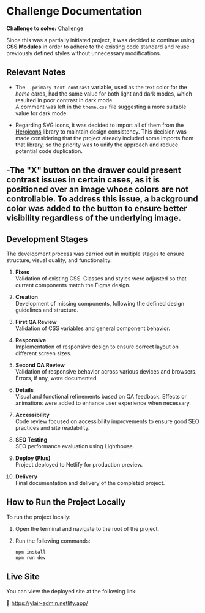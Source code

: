 # Challenge Documentation

**Challenge to solve:** [Challenge](DOCS.md)

Since this was a partially initiated project, it was decided to continue using **CSS Modules** in order to adhere to the existing code standard and reuse previously defined styles without unnecessary modifications.

## Relevant Notes

- The `--primary-text-contrast` variable, used as the text color for the _home_ cards, had the same value for both light and dark modes, which resulted in poor contrast in dark mode.  
  A comment was left in the `theme.css` file suggesting a more suitable value for dark mode.

- Regarding SVG icons, it was decided to import all of them from the [Heroicons](https://heroicons.com/) library to maintain design consistency. This decision was made considering that the project already included some imports from that library, so the priority was to unify the approach and reduce potential code duplication.

## -The "X" button on the drawer could present contrast issues in certain cases, as it is positioned over an image whose colors are not controllable. To address this issue, a background color was added to the button to ensure better visibility regardless of the underlying image.

## Development Stages

The development process was carried out in multiple stages to ensure structure, visual quality, and functionality:

1. **Fixes**  
   Validation of existing CSS. Classes and styles were adjusted so that current components match the Figma design.

2. **Creation**  
   Development of missing components, following the defined design guidelines and structure.

3. **First QA Review**  
   Validation of CSS variables and general component behavior.

4. **Responsive**  
   Implementation of responsive design to ensure correct layout on different screen sizes.

5. **Second QA Review**  
   Validation of responsive behavior across various devices and browsers. Errors, if any, were documented.

6. **Details**  
   Visual and functional refinements based on QA feedback. Effects or animations were added to enhance user experience when necessary.

7. **Accessibility**  
   Code review focused on accessibility improvements to ensure good SEO practices and site readability.

8. **SEO Testing**  
   SEO performance evaluation using Lighthouse.

9. **Deploy (Plus)**  
   Project deployed to Netlify for production preview.

10. **Delivery**  
    Final documentation and delivery of the completed project.

## How to Run the Project Locally

To run the project locally:

1. Open the terminal and navigate to the root of the project.
2. Run the following commands:

   ```bash
   npm install
   npm run dev
   ```

## Live Site

You can view the deployed site at the following link:

🔗 https://ylair-admin.netlify.app/
